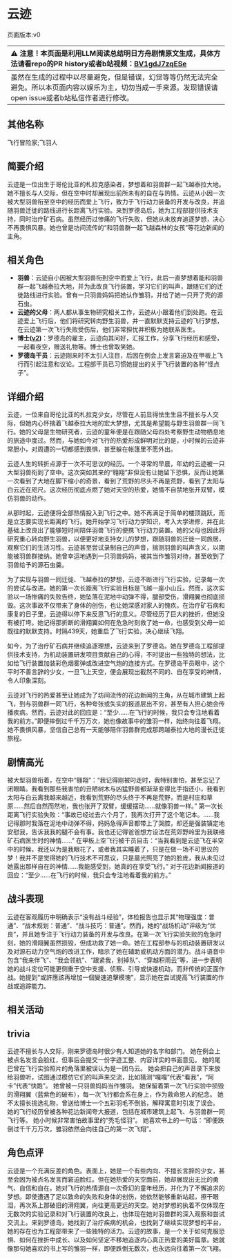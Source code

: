 # 云迹
页面版本:v0
 

| :warning: 注意！本页面是利用LLM阅读总结明日方舟剧情原文生成，具体方法请看repo的PR history或者b站视频：[BV1gdJ7zqESe](https://www.bilibili.com/video/BV1gdJ7zqESe/)         |
|:----------------------------|
| 虽然在生成的过程中以尽量避免，但是错误，幻觉等等仍然无法完全避免。所以本页面内容以娱乐为主，切勿当成一手来源。发现错误请open issue或者b站私信作者进行修改。|



## 其他名称
飞行冒险家;飞羽人
## 简要介绍
云迹是一位出生于哥伦比亚的札拉克感染者，梦想着和羽兽群一起飞越泰拉大地。她不擅长与人交际，但在空中时却展现出前所未有的自在与热情。云迹从小因一次被大型羽兽衔至空中的经历而爱上飞行，致力于飞行动力装备的开发与改良，并追随羽兽迁徙的路线进行长距离飞行实验。来到罗德岛后，她为工程部提供技术支持，同时治疗矿石病。虽然经历过惨痛的飞行失败，但她从未放弃追逐梦想，决心不再畏惧风暴。她也曾是坊间流传的“和羽兽群一起飞越森林的女孩”等花边新闻的主角。
## 相关角色
-   **羽兽**：云迹自小因被大型羽兽衔到空中而爱上飞行，此后一直梦想着能和羽兽群一起飞越泰拉大地，并为此改良飞行装置，学习它们的叫声，跟随它们的迁徙路线进行实验。曾有一只羽兽妈妈把她认作雏羽，并给了她一只开了壳的源石虫。
-   **云迹的父母**：两人都从事生物研究相关工作，云迹从小跟着他们到处跑。在云迹爱上飞行后，他们将研究转向野生羽兽，并一直默默支持云迹的飞行梦想，在云迹第一次飞行失败受伤后，他们非常担忧并积极为她联系医生。
-   **博士([v2](../char_v3/extended_char_bo_shi.md))**：罗德岛的雇主，云迹向其问好，汇报工作，分享飞行经历和感受，一起看夜空，赠送礼物等。博士也曾取笑她。
-   **罗德岛干员**：云迹刚来时不太引人注目，后因在例会上发言窘迫及在甲板上飞行而引起注意和议论。工程部干员已习惯她提出的关于飞行装置的各种“怪点子”。
## 详细介绍
云迹，一位来自哥伦比亚的札拉克少女，尽管在人前显得怯生生且不擅长与人交际，但她内心怀揣着飞越泰拉大地的宏大梦想，尤其是希望能与野生羽兽群一同飞行。她的父母是生物研究者，云迹的童年便是在跟随父母四处考察野生动物栖息地的旅途中度过。然而，与她如今对飞行的热爱形成鲜明对比的是，小时候的云迹非常胆小，对周遭的一切都感到畏惧，甚至躲在帐篷里不愿外出。

云迹人生的转折点源于一次不可思议的经历。一个寻常的早晨，年幼的云迹被一只大型羽兽衔到了空中。这次突如其来的“翱翔”非但没有让她留下恐惧，反而让她第一次看到了大地在脚下缩小的奇景，看到了荒野的尽头不再是荒野，看到了太阳与白云近在咫尺。这次经历彻底点燃了她对天空的热爱，她情不自禁地张开双臂，模仿羽兽的动作。

从那时起，云迹便将全部热情投入到飞行之中。她不再满足于简单的楼顶跳跃，而是立志要实现长距离的飞行。她开始学习飞行动力学知识，考入大学进修，并在此基础上改良出了能够短时间陪伴羽兽飞行的便携飞行动力装置。她的父母也因此将研究重心转向野生羽兽，以便更好地支持女儿的梦想，跟随羽兽的迁徙一同旅居，观察它们的生活习性。云迹甚至尝试录制自己的声音，揣测羽兽的叫声含义，以期能被羽兽群接纳。她曾幸运地遇到一只羽兽妈妈，被其当作雏羽对待，甚至收到了羽兽给予的源石虫羹。

为了实现与羽兽一同迁徙、飞越泰拉的梦想，云迹不断进行飞行实验，记录每一次的尝试与改进。她的第一次长距离飞行实验目标是飞越一座小山丘。然而，这次实验以一场惨痛的失败告终，她坠落在泥地中动弹不得，腿部受伤，滑翔翼也彻底损毁。这次事故不仅带来了身体的创伤，也让她深感对家人的愧疚。在治疗矿石病和康复的日子里，云迹得以停下来反思飞行的意义。尽管经历了巨大的挫折，但她没有被打垮。她记得那折断的滑翔翼如何在危急时刻救了她一命，也感受到父母一如既往的默默支持。时隔439天，她重启了飞行实验，决心继续飞翔。

如今，为了治疗矿石病并继续追逐理想，云迹来到了罗德岛。她在罗德岛工程部提供技术支持，为机动装置研发项目贡献自己的心得，不时提出一些独特的想法，比如给飞行装置加装彩色烟雾弹或改进空气炮的连接方式。在罗德岛干员眼中，这个平时不善言辞的少女，一旦飞上天空，便会展现出截然不同的、自在享受的神情，令人印象深刻。

云迹对飞行的热爱甚至让她成为了坊间流传的花边新闻的主角，从在城市建筑上起飞，到与羽兽群一同飞行，各种夸张或失实的报道层出不穷，甚至有人担心她会传播疾病。然而，云迹对此的回应是：“至少......在飞行的时候，我只会专注地看着我的前方。”即便摔倒过千千万万次，她也像故事中的雏羽一样，始终向往着飞翔。她不畏惧风暴，坚信自己总有一天能够陪伴羽兽群完成那跨越泰拉大地的漫长迁徙旅程。
## 剧情高光
被大型羽兽衔着，在空中“翱翔”：“我记得刚被叼走时，我特别害怕，甚至忘记了闭眼睛。我看到那些我害怕的丑陋树木与凶猛野兽都渐渐变得比手指还小，我看到太阳与白云离我越来越近，我看到荒野的尽头终于不再是荒野，而是村庄和草原......然后自然而然地，我也张开了双臂，缓缓摆动......就像羽兽一样。”
第一次长距离飞行实验失败：“事故已经过去六个月了，我再次打开了这个笔记本。......我记得那时我落在泥地中动弹不得，妈妈急得声音都带上了哭腔，却还是强装镇定地安慰我，告诉我我的腿不会有事。我也还记得爸爸想方设法在荒郊野岭里为我联络矿石病医生时的神情......”
在甲板上空飞行被干员目击：“当我看到是云迹飞在半空中的时候，我还以为是我眼花了，或者我其实睡着了，只是在做一场不可思议的梦！我并不是觉得她的飞行技术不可思议，只是晨光照亮了她的脸庞，我从未见过她露出那样自在的神情......我能感受到，她真的在享受飞行。”
对于花边新闻报道的回应：“至少......在飞行的时候，我只会专注地看着我的前方。”
## 战斗表现
云迹在客观履历中明确表示“没有战斗经验”，体检报告也显示其“物理强度：普通”、“战术规划：普通”、“战斗技巧：普通”。然而，她的“战场机动”评级为“优良”，并且她专注于飞行动力装备的开发与改良。在第一次飞行实验失败的危急时刻，她的滑翔翼虽然损毁，但成功救了她一命。她在工程部参与的机动装置研发以及对源石动力空气炮的改进工作，暗示了她在辅助或机动方面的潜力。战斗语音中包含“我来伴飞”、“我会领航”、“跟紧我，别掉队”、“穿越积雨云”等，进一步表明她的战斗定位可能更侧重于空中支援、侦察、引导或快速机动，而非传统的正面作战。她提到“或許應該再增加一個變速追擊模塊”，显示她在尝试提高飞行装置的作战或追踪能力。
## 相关活动

## trivia
云迹不擅长与人交际，刚来罗德岛时很少有人知道她的名字和部门。
她在例会上被点名发言会脸红，但事后会提交一份字迹工整、内容详实的书面意见。
她的尾巴曾在飞行实验照片的角落里被误认为是一团乌云。
她会把自己的声音录下来放给羽兽听，试图通过模仿它们的叫声来交流，比如猜测“嘎嘎”代表“看我”，“阿卡”代表“快跑”。
她曾被一只羽兽妈妈当作雏羽。
她保留着第一次飞行实验中损毁的滑翔翼（蓝紫色的破布），每一次飞行都会系在身上，作为救命恩人的纪念。
她不太擅长挑选礼物，曾送给博士一个五彩羽毛不倒翁，解释寓意时引发了误会。
她的飞行经历曾被各种花边新闻夸大报道，包括在城市建筑上起飞、与羽兽群一同飞行等。
她小时候非常害怕故事里的“秃毛怪羽”。
她喜欢书上的一句话：“即便跌倒过千千万万次，雏羽依然会向往自己的第一次飞翔”。
## 角色点评
云迹是一个充满反差的角色。表面上，她是一个有些内向、不擅长言辞的少女，甚至会因为被点名发言而窘迫脸红。但在她热爱的天空面前，她却展现出无比的勇气、自信和自在。她对飞行的热情源自一次奇幻的童年经历，并化为了不懈追求的梦想。即使遭遇了足以致命的失败和身体的创伤，她依然能够重新站起，擦干眼泪，再次系上那破旧的滑翔翼，向往更高更远的天空。她对梦想的执着不仅体现在无数次的实验记录和对飞行装置的改良上，也体现在她对羽兽群的深入观察和尝试交流上。来到罗德岛，她找到了治疗疾病的机会，也找到了继续实现梦想的平台，她的存在也为工程部带来了一些独特的活力。云迹的故事，是一个关于如何克服恐惧、如何在挫折中成长、以及如何坚定不移地追逐内心真正热爱的美好篇章。她就像那句她喜欢的书上写的雏羽一样，即便跌倒无数次，也永远向往着第一次飞翔。
